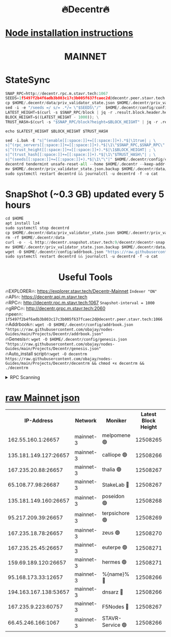 <h1 align="center"> 🔥Decentr🔥</h1>

[Node installation instructions](https://github.com/obajay/nodes-Guides/tree/main/Projects/Decentr)
=
<h1 align="center"> MAINNET</h1>

# StateSync
```python
SNAP_RPC=http://decentr.rpc.m.stavr.tech:1067
SEEDS=1f5497f2b4f6adb3b803c17c3b005f637fcaec2d@decentr.peer.stavr.tech:1066
cp $HOME/.decentr/data/priv_validator_state.json $HOME/.decentr/priv_validator_state.json.backup
sed -i -e "/seeds =/ s/= .*/= \"$SEEDS\"/"  $HOME/.decentr/config/config.toml
LATEST_HEIGHT=$(curl -s $SNAP_RPC/block | jq -r .result.block.header.height); \
BLOCK_HEIGHT=$((LATEST_HEIGHT - 1000)); \
TRUST_HASH=$(curl -s "$SNAP_RPC/block?height=$BLOCK_HEIGHT" | jq -r .result.block_id.hash)

echo $LATEST_HEIGHT $BLOCK_HEIGHT $TRUST_HASH

sed -i.bak -E "s|^(enable[[:space:]]+=[[:space:]]+).*$|\1true| ; \
s|^(rpc_servers[[:space:]]+=[[:space:]]+).*$|\1\"$SNAP_RPC,$SNAP_RPC\"| ; \
s|^(trust_height[[:space:]]+=[[:space:]]+).*$|\1$BLOCK_HEIGHT| ; \
s|^(trust_hash[[:space:]]+=[[:space:]]+).*$|\1\"$TRUST_HASH\"| ; \
s|^(seeds[[:space:]]+=[[:space:]]+).*$|\1\"\"|" $HOME/.decentr/config/config.toml
decentrd tendermint unsafe-reset-all --home $HOME/.decentr --keep-addr-book
mv $HOME/.decentr/priv_validator_state.json.backup $HOME/.decentr/data/priv_validator_state.json
sudo systemctl restart decentrd && journalctl -u decentrd -f -o cat
```
# SnapShot (~0.3 GB) updated every 5 hours
```python
cd $HOME
apt install lz4
sudo systemctl stop decentrd
cp $HOME/.decentr/data/priv_validator_state.json $HOME/.decentr/priv_validator_state.json.backup
rm -rf $HOME/.decentr/data
curl -o - -L http://decentr.snapshot.stavr.tech:9/decentr/decentr-snap.tar.lz4 | lz4 -c -d - | tar -x -C $HOME/.decentr --strip-components 2
mv $HOME/.decentr/priv_validator_state.json.backup $HOME/.decentr/data/priv_validator_state.json
wget -O $HOME/.decentr/config/addrbook.json "https://raw.githubusercontent.com/obajay/nodes-Guides/main/Projects/Decentr/addrbook.json"
sudo systemctl restart decentrd && journalctl -u decentrd -f -o cat
```

 <h1 align="center"> Useful Tools</h1>

🔥EXPLORER🔥:     https://explorer.stavr.tech/Decentr-Mainnet        `Indexer "ON"` \
🔥API🔥:          https://decentr.api.m.stavr.tech \
🔥RPC🔥:          http://decentr.rpc.m.stavr.tech:1067              `Snapshot-interval = 1000` \
🔥gRPC🔥:         http://decentr.grpc.m.stavr.tech:2060 \
🔥peer🔥:         `1f5497f2b4f6adb3b803c17c3b005f637fcaec2d@decentr.peer.stavr.tech:1066` \
🔥Addrbook🔥:  `wget -O $HOME/.decentr/config/addrbook.json "https://raw.githubusercontent.com/obajay/nodes-Guides/main/Projects/Decentr/addrbook.json"` \
🔥Genesis🔥:  `wget -O $HOME/.decentr/config/genesis.json "https://raw.githubusercontent.com/obajay/nodes-Guides/main/Projects/Decentr/genesis.json"` \
🔥Auto_install script🔥:`wget -O decentrm https://raw.githubusercontent.com/obajay/nodes-Guides/main/Projects/Decentr/decentrm && chmod +x decentrm && ./decentrm`

<details>
<summary>RPC Scanning</summary>

<h2 align="center"> We scan nodes in real time every 4 hours. And we provide the final result of RPC endpoints.
We cannot influence the operation of these nodes in any way. </h2>


```python
If Voting Power is higher than 0 --> then the Node is a validator of the network and may be subject to attack and be a potential threat to the chain.
```
```python
We marked such validators with a red symbol
```

</details>

[raw Mainnet json](https://rpc-check.decentrm.stavr.tech/decentrm/rpc-decentrm-result.json)
=



<table><tr><th>IP-Address</th><th>Network</th><th>Moniker</th><th>Latest Block Height</th><th>Earliest Block Height</th><th>Catching Up</th><th>Tx Index</th><th>Voting Power</th><th>Scan Time</th></tr><tr><td>162.55.160.1:26657</td><td>mainnet-3</td><td>melpomene 🟢</td><td>12508265</td><td>1688950</td><td>False</td><td>on</td><td>0</td><td>2024-01-20T04:32:36.188965273UTC</td></tr><tr><td>135.181.149.127:26657</td><td>mainnet-3</td><td>calliope 🟢</td><td>12508266</td><td>1688950</td><td>False</td><td>on</td><td>0</td><td>2024-01-20T04:32:38.615610349UTC</td></tr><tr><td>167.235.20.88:26657</td><td>mainnet-3</td><td>thalia 🟢</td><td>12508267</td><td>1688950</td><td>False</td><td>on</td><td>0</td><td>2024-01-20T04:32:46.964453766UTC</td></tr><tr><td>65.108.77.98:26687</td><td>mainnet-3</td><td>StakeLab 🔴</td><td>12508267</td><td>1688950</td><td>False</td><td>on</td><td>5415970</td><td>2024-01-20T04:32:47.317015187UTC</td></tr><tr><td>135.181.149.160:26657</td><td>mainnet-3</td><td>poseidon 🟢</td><td>12508268</td><td>1688950</td><td>False</td><td>on</td><td>0</td><td>2024-01-20T04:32:51.984637048UTC</td></tr><tr><td>95.217.209.39:26657</td><td>mainnet-3</td><td>terpsichore 🟢</td><td>12508269</td><td>1688950</td><td>False</td><td>on</td><td>0</td><td>2024-01-20T04:32:58.615562187UTC</td></tr><tr><td>167.235.18.78:26657</td><td>mainnet-3</td><td>zeus 🟢</td><td>12508270</td><td>1688950</td><td>False</td><td>on</td><td>0</td><td>2024-01-20T04:33:02.966033988UTC</td></tr><tr><td>167.235.25.45:26657</td><td>mainnet-3</td><td>euterpe 🟢</td><td>12508271</td><td>1688950</td><td>False</td><td>on</td><td>0</td><td>2024-01-20T04:33:05.253130473UTC</td></tr><tr><td>159.69.189.120:26657</td><td>mainnet-3</td><td>hermes 🟢</td><td>12508271</td><td>1688950</td><td>False</td><td>on</td><td>0</td><td>2024-01-20T04:33:05.544423847UTC</td></tr><tr><td>95.168.173.33:12657</td><td>mainnet-3</td><td>%{name}% 🔴</td><td>12508266</td><td>8964001</td><td>False</td><td>on</td><td>4174504</td><td>2024-01-20T04:32:40.197458985UTC</td></tr><tr><td>194.163.167.138:53657</td><td>mainnet-3</td><td>dnsarz 🔴</td><td>12508266</td><td>11699001</td><td>False</td><td>on</td><td>5674</td><td>2024-01-20T04:32:39.006959678UTC</td></tr><tr><td>167.235.9.223:60757</td><td>mainnet-3</td><td>F5Nodes 🔴</td><td>12508267</td><td>12380001</td><td>False</td><td>off</td><td>544</td><td>2024-01-20T04:32:42.597621187UTC</td></tr><tr><td>66.45.246.166:1067</td><td>mainnet-3</td><td>STAVR-Service 🟢</td><td>12508266</td><td>12507001</td><td>False</td><td>on</td><td>0</td><td>2024-01-20T04:32:39.665820495UTC</td></tr></table>